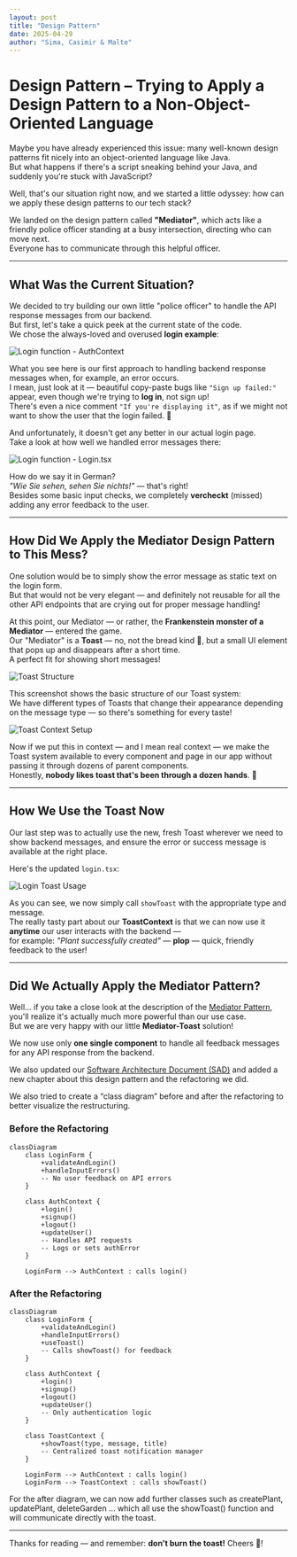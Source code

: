 ```yaml
---
layout: post
title: "Design Pattern"
date: 2025-04-29
author: "Sima, Casimir & Malte"
---
```


# Design Pattern – Trying to Apply a Design Pattern to a Non-Object-Oriented Language

Maybe you have already experienced this issue: many well-known design patterns fit nicely into an object-oriented language like Java.  
But what happens if there's a script sneaking behind your Java, and suddenly you're stuck with JavaScript?

Well, that's our situation right now, and we started a little odyssey: how can we apply these design patterns to our tech stack?

We landed on the design pattern called **"Mediator"**, which acts like a friendly police officer standing at a busy intersection, directing who can move next.  
Everyone has to communicate through this helpful officer.

---

## What Was the Current Situation?

We decided to try building our own little "police officer" to handle the API response messages from our backend.  
But first, let's take a quick peek at the current state of the code.  
We chose the always-loved and overused **login example**:

![Login function - AuthContext](/gardeningApp/assets/screenshots/designPattern-before-error-handling03.png)

What you see here is our first approach to handling backend response messages when, for example, an error occurs.  
I mean, just look at it — beautiful copy-paste bugs like `"Sign up failed:"` appear, even though we're trying to **log in**, not sign up!  
There's even a nice comment `"If you're displaying it"`, as if we might not want to show the user that the login failed. 🙈

And unfortunately, it doesn't get any better in our actual login page.  
Take a look at how well we handled error messages there:

![Login function - Login.tsx](/gardeningApp/assets/screenshots/designPattern-before-error-handling02.png)

How do we say it in German?  
*"Wie Sie sehen, sehen Sie nichts!"* — that's right!  
Besides some basic input checks, we completely **vercheckt** (missed) adding any error feedback to the user.

---

## How Did We Apply the Mediator Design Pattern to This Mess?

One solution would be to simply show the error message as static text on the login form.  
But that would not be very elegant — and definitely not reusable for all the other API endpoints that are crying out for proper message handling!

At this point, our Mediator — or rather, the **Frankenstein monster of a Mediator** — entered the game.  
Our "Mediator" is a **Toast** — no, not the bread kind 🍞, but a small UI element that pops up and disappears after a short time.  
A perfect fit for showing short messages!

![Toast Structure](/gardeningApp/assets/screenshots/designPattern-before-error-handling-refactored05.png)

This screenshot shows the basic structure of our Toast system:  
We have different types of Toasts that change their appearance depending on the message type — so there's something for every taste!

![Toast Context Setup](/gardeningApp/assets/screenshots/designPattern-before-error-handling-refactored04.png)

Now if we put this in context — and I mean real context — we make the Toast system available to every component and page in our app without passing it through dozens of parent components.  
Honestly, **nobody likes toast that's been through a dozen hands**. 🥴

---

## How We Use the Toast Now

Our last step was to actually use the new, fresh Toast wherever we need to show backend messages, and ensure the error or success message is available at the right place.

Here's the updated `login.tsx`:

![Login Toast Usage](/gardeningApp/assets/screenshots/designPattern-before-error-handling-refactored01.png)

As you can see, we now simply call `showToast` with the appropriate type and message.  
The really tasty part about our **ToastContext** is that we can now use it **anytime** our user interacts with the backend —  
for example: *"Plant successfully created"* — **plop** — quick, friendly feedback to the user!

---

## Did We Actually Apply the Mediator Pattern?

Well... if you take a close look at the description of the [Mediator Pattern](https://refactoring.guru/design-patterns/mediator), you'll realize it's actually much more powerful than our use case.  
But we are very happy with our little **Mediator-Toast** solution!

We now use only **one single component** to handle all feedback messages for any API response from the backend.

We also updated our [Software Architecture Document (SAD)](https://github.com/DHBW-Malte/gardeningApp/blob/main/green-fingers/docs/SoftwareArchitectureDocument.md) and added a new chapter about this design pattern and the refactoring we did.

We also tried to create a “class diagram” before and after the refactoring to better visualize the restructuring.

### Before the Refactoring
```mermaid
classDiagram
    class LoginForm {
        +validateAndLogin()
        +handleInputErrors()
        -- No user feedback on API errors
    }

    class AuthContext {
        +login()
        +signup()
        +logout()
        +updateUser()
        -- Handles API requests
        -- Logs or sets authError
    }

    LoginForm --> AuthContext : calls login()
```

### After the Refactoring
```mermaid
classDiagram
    class LoginForm {
        +validateAndLogin()
        +handleInputErrors()
        +useToast()
        -- Calls showToast() for feedback
    }

    class AuthContext {
        +login()
        +signup()
        +logout()
        +updateUser()
        -- Only authentication logic
    }

    class ToastContext {
        +showToast(type, message, title)
        -- Centralized toast notification manager
    }

    LoginForm --> AuthContext : calls login()
    LoginForm --> ToastContext : calls showToast()
```

For the after diagram, we can now add further classes such as createPlant, updatePlant, deleteGarden ... which all use the showToast() function and will communicate directly with the toast.

---

Thanks for reading — and remember: **don't burn the toast!** Cheers 🥂!
